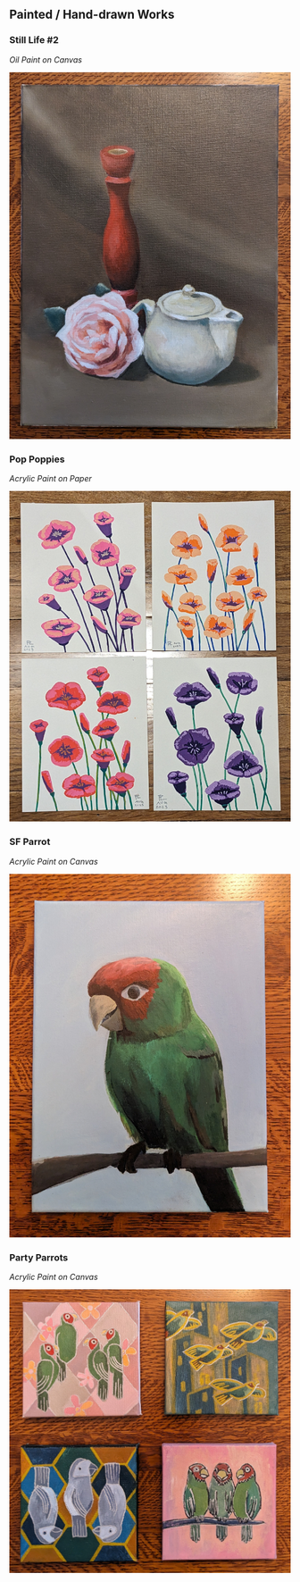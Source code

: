 ## Painted / Hand-drawn Works

### Still Life #2
*Oil Paint on Canvas*

![Oil Still Life](media/art/oil-still-life.jpg)

### Pop Poppies
*Acrylic Paint on Paper*

![Pop Poppies](media/art/pop-poppies.jpg)

### SF Parrot
*Acrylic Paint on Canvas*

![SF Parrot](media/art/sf-parrot.jpg)

### Party Parrots
*Acrylic Paint on Canvas*

![Party Parrots](media/art/parrot-party.jpg)
